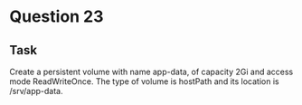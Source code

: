 # Question 23

Task
-

Create a persistent volume with name app-data, of capacity 2Gi and access mode ReadWriteOnce. The type of volume is hostPath and its location is /srv/app-data.
